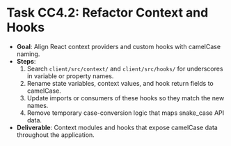 # Task CC4.2: Refactor Context and Hooks

- **Goal**: Align React context providers and custom hooks with camelCase naming.
- **Steps**:
  1. Search `client/src/context/` and `client/src/hooks/` for underscores in variable or property names.
  2. Rename state variables, context values, and hook return fields to camelCase.
  3. Update imports or consumers of these hooks so they match the new names.
  4. Remove temporary case-conversion logic that maps snake_case API data.
- **Deliverable**: Context modules and hooks that expose camelCase data throughout the application.
